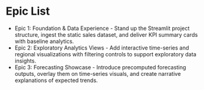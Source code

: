 # Epic List
- Epic 1: Foundation & Data Experience - Stand up the Streamlit project structure, ingest the static sales dataset, and deliver KPI summary cards with baseline analytics.
- Epic 2: Exploratory Analytics Views - Add interactive time-series and regional visualizations with filtering controls to support exploratory data insights.
- Epic 3: Forecasting Showcase - Introduce precomputed forecasting outputs, overlay them on time-series visuals, and create narrative explanations of expected trends.
